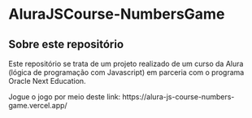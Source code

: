 # AluraJSCourse-NumbersGame

<h2>Sobre este repositório</h2>
<p>Este repositório se trata de um projeto realizado de um curso da Alura (lógica de programação com Javascript) em parceria com o programa Oracle Next Education.</p>
Jogue o jogo por meio deste link: https://alura-js-course-numbers-game.vercel.app/
